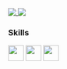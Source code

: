 <!--
**Janglejay/Janglejay** is a ✨ _special_ ✨ repository because its `README.md` (this file) appears on your GitHub profile.

Here are some ideas to get you started:

- 🔭 I’m currently working on ...
- 🌱 I’m currently learning ...
- 👯 I’m looking to collaborate on ...
- 🤔 I’m looking for help with ...
- 💬 Ask me about ...
- 📫 How to reach me: ...
- 😄 Pronouns: ...
- ⚡ Fun fact: ...
![ForU's GitHub stats](https://github-readme-stats.vercel.app/api?username=Janglejay&show_icons=true&theme=radical)
[![ForU Langs](https://github-readme-stats.vercel.app/api/top-langs/?username=Janglejay&layout=compact)](https://github.com/anuraghazra/github-readme-stats)
-->

 <a href="#">
  <img align="top" src="https://github-readme-stats.vercel.app/api/top-langs/?username=Janglejay&layout=compact&theme=radical">
 </a>

 <a href="#">
  <img align="top" src="https://github-readme-stats.vercel.app/api?username=Janglejay&show_icons=true&theme=radical">
 </a>

### Skills
<code><img height="32" src="https://cdn.jsdelivr.net/npm/simple-icons@v5/icons/java.svg"></code>
<code><img height="32" src="https://cdn.jsdelivr.net/npm/simple-icons@v5/icons/vim.svg"></code>
<code><img height="32" src="https://cdn.jsdelivr.net/npm/simple-icons@v5/icons/go.svg"></code>
